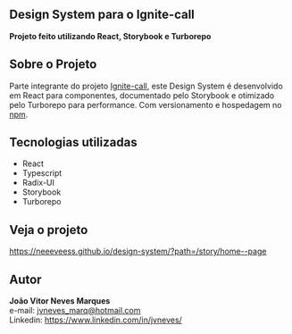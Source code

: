 
## Design System para o Ignite-call

**Projeto feito utilizando React, Storybook e Turborepo**

## Sobre o Projeto
Parte integrante do projeto [Ignite-call](https://github.com/Neeeveess/ignite-call), este Design System é desenvolvido em React para componentes, documentado pelo Storybook e otimizado pelo Turborepo para performance. Com versionamento e hospedagem no [npm](https://www.npmjs.com/).



## Tecnologias utilizadas

 - React
 - Typescript
 - Radix-UI
 - Storybook
 - Turborepo


## Veja o projeto
https://neeeveess.github.io/design-system/?path=/story/home--page


## Autor

**João Vitor Neves Marques** <br>
e-mail: jvneves_marq@hotmail.com <br>
Linkedin: https://www.linkedin.com/in/jvneves/

